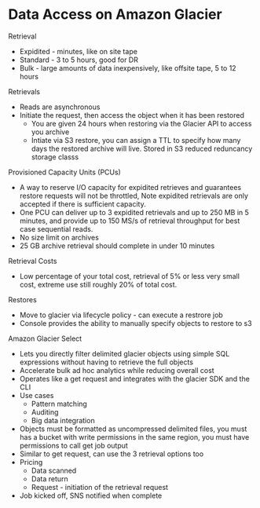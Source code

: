 # Data Access on Amazon Glacier

Retrieval

* Expidited - minutes, like on site tape
* Standard - 3 to 5 hours, good for DR
* Bulk - large amounts of data inexpensively, like offsite tape, 5 to 12 hours

Retrievals

* Reads are asynchronous
* Initiate the request, then access the object when it has been restored
    * You are given 24 hours when restoring via the Glacier API to access you archive
    * Intiate via S3 restore, you can assign a TTL to specify how many days the restored archive will live. Stored in S3 reduced reduncancy storage classs

Provisioned Capacity Units (PCUs)

* A way to reserve I/O capacity for expidited retrieves and guarantees restore requests will not be throttled, Note expidited retrievals are only accepted if there is sufficient capacity.
* One PCU can deliver up to 3 expidited retrievals and up to 250 MB in 5 minutes, and provide up to 150 MS/s of retrieval throughput for best case sequential reads.
* No size limit on archives
* 25 GB archive retrieval should complete in under 10 minutes

Retrieval Costs

* Low percentage of your total cost, retrieval of 5% or less very small cost, extreme use still roughly 20% of total cost.

Restores

* Move to glacier via lifecycle policy - can execute a restrore job 
* Console provides the ability to manually specify objects to restore to s3

Amazon Glacier Select

* Lets you directly filter delimited glacier objects using simple SQL expressions without having to retrieve the full objects
* Accelerate bulk ad hoc analytics while reducing overall cost
* Operates like a get request and integrates with the glacier SDK and the CLI
* Use cases
    * Pattern matching
    * Auditing
    * Big data integration
* Objects must be formatted as uncompressed delimited files, you must has a bucket with write permissions in the same region, you must have permissions to call get job output
* Similar to get request, can use the 3 retrieval options too
* Pricing
    * Data scanned
    * Data return
    * Request - initiation of the retrieval request
* Job kicked off, SNS notified when complete